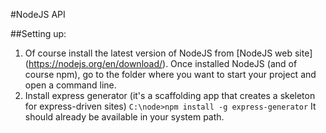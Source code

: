 #NodeJS API

##Setting up:
1. Of course install the latest version of NodeJS from [NodeJS web site] (https://nodejs.org/en/download/). Once installed NodeJS (and of course npm), go to the folder where you want to start your project and open a command line.
2. Install express generator (it's a scaffolding app that creates a skeleton for express-driven sites)
`C:\node>npm install -g express-generator`
 It should already be available in your system path.